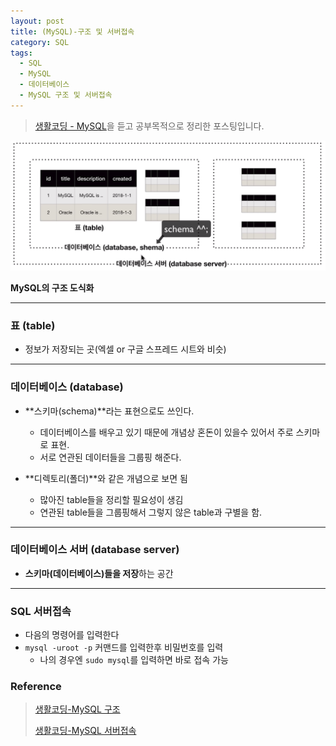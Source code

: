```yaml
---
layout: post
title: (MySQL)-구조 및 서버접속
category: SQL
tags:
  - SQL
  - MySQL
  - 데이터베이스
  - MySQL 구조 및 서버접속
---
```




> [생활코딩 - MySQL](https://opentutorials.org/course/3161)을 듣고 공부목적으로 정리한 포스팅입니다.



![mysqlstructure](/assets/database/mysql/mysqlstructure.png)

**MySQL의 구조 도식화**

---



### 표 (table)

- 정보가 저장되는 곳(엑셀 or 구글 스프레드 시트와 비슷)

---

### 데이터베이스 (database)

- **스키마(schema)**라는 표현으로도 쓰인다.
  - 데이터베이스를 배우고 있기 때문에 개념상 혼돈이 있을수 있어서 주로 스키마로 표현.
  - 서로 연관된 데이터들을 그룹핑 해준다. 

- **디렉토리(폴더)**와 같은 개념으로 보면 됨
  - 많아진 table들을 정리할 필요성이 생김
  - 연관된 table들을 그룹핑해서 그렇지 않은 table과 구별을 함.

---

### 데이터베이스 서버 (database server)

- **스키마(데이터베이스)들을 저장**하는 공간



---

### SQL 서버접속

- 다음의 명령어를 입력한다
- `mysql -uroot -p` 커맨드를 입력한후 비밀번호를 입력
  - 나의 경우엔 `sudo mysql`를 입력하면 바로 접속 가능



### Reference

> [생활코딩-MySQL 구조](https://opentutorials.org/course/3161/19533)
>
> [생활코딩-MySQL 서버접속](https://opentutorials.org/course/3161/19534)
